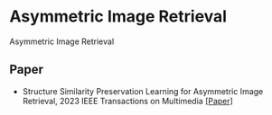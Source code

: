 # Asymmetric Image Retrieval
Asymmetric Image Retrieval

## Paper 
* Structure Similarity Preservation Learning for Asymmetric Image Retrieval, 2023 IEEE Transactions on Multimedia
 [[Paper]](https://www.researchgate.net/publication/374820441_Structure_Similarity_Preservation_Learning_for_Asymmetric_Image_Retrieval) 
